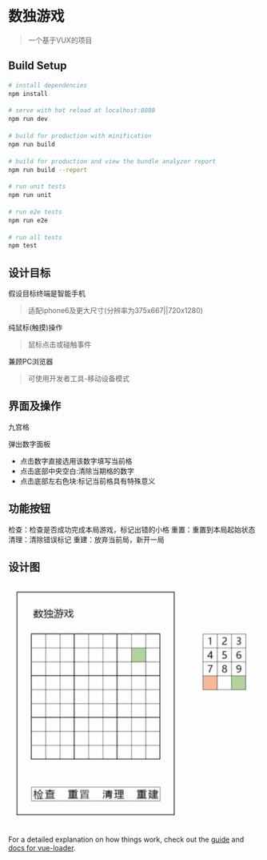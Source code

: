 # 数独游戏

> 一个基于VUX的项目

## Build Setup

``` bash
# install dependencies
npm install

# serve with hot reload at localhost:8080
npm run dev

# build for production with minification
npm run build

# build for production and view the bundle analyzer report
npm run build --report

# run unit tests
npm run unit

# run e2e tests
npm run e2e

# run all tests
npm test
```

## 设计目标

假设目标终端是智能手机

> 适配iphone6及更大尺寸(分辨率为375x667||720x1280)

纯鼠标(触摸)操作

> 鼠标点击或碰触事件

兼顾PC浏览器

> 可使用开发者工具-移动设备模式

## 界面及操作

九宫格

弹出数字面板

* 点击数字直接选用该数字填写当前格
* 点击底部中央空白:清除当期格的数字
* 点击底部左右色块:标记当前格具有特殊意义

## 功能按钮

检查：检查是否成功完成本局游戏，标记出错的小格
重置：重置到本局起始状态
清理：清除错误标记
重建：放弃当前局，新开一局

## 设计图

![](./src/assets/sudoku.png)

For a detailed explanation on how things work, check out the [guide](http://vuejs-templates.github.io/webpack/) and [docs for vue-loader](http://vuejs.github.io/vue-loader).
